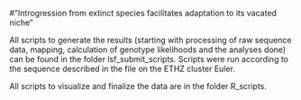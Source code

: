 #“Introgression from extinct species facilitates adaptation to its vacated niche”


All scripts to generate the results (starting with processing of raw sequence data, mapping, calculation of genotype likelihoods and the analyses done) can be found in the folder lsf_submit_scripts. Scripts were run according to the sequence described in the file on the ETHZ cluster Euler.

All scripts to visualize and finalize the data are in the folder R_scripts.
